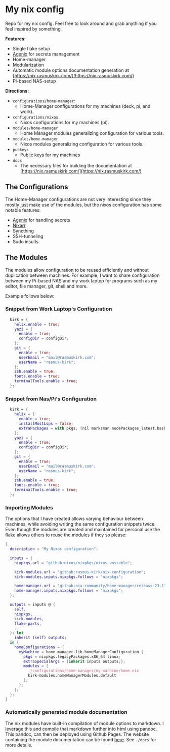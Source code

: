 # My nix config

Repo for my nix config. Feel free to look around and grab anything if you
feel inspired by something.

**Features:**

- Single flake setup
- [Agenix](https://github.com/ryantm/agenix) for secrets management
- Home-manager
- Modularization
- Automatic module options documentation generation at [https://nix.rasmuskirk.com/](https://nix.rasmuskirk.com/)
- Pi-based NAS-setup

**Directions:**

- `configurations/home-manager`:
  - Home-Manager configurations for my machines (deck, pi, and work).
- `configurations/nixos`
  - Nixos configurations for my machines (pi).
- `modules/home-manager`
  - Home Manager modules generalizing configuration for various tools.
- `modules/home-manager`
  - Nixos modules generalizing configuration for various tools.
- `pubkeys`
  - Public keys for my machines
- `docs`
  - The necessary files for building the documentation at [https://nix.rasmuskirk.com/](https://nix.rasmuskirk.com/)

## The Configurations

The Home-Manager configurations are not very interesting since they mostly just
make use of the modules, but the nixos configuration has some notable features:

  - [Agenix](https://github.com/ryantm/agenix) for handling secrets
  - [Nixarr](https://nixarr.com/)
  - Syncthing
  - SSH-tunneling
  - Sudo insults

## The Modules

The modules allow configuration to be reused efficiently and without
duplication between machines. For example, I want to share configuration
between my Pi-based NAS and my work laptop for programs such as my editor,
file manager, git, shell and more.

Example follows below:

### Snippet from Work Laptop's Configuration

```nix
  kirk = {
    helix.enable = true;
    yazi = {
      enable = true;
      configDir = configDir;
    };
    git = {
      enable = true;
      userEmail = "mail@rasmuskirk.com";
      userName = "rasmus-kirk";
    };
    zsh.enable = true;
    fonts.enable = true;
    terminalTools.enable = true;
  };
```

### Snippet from Nas/Pi's Configuration

```nix
  kirk = {
    helix = {
      enable = true;
      installMostLsps = false;
      extraPackages = with pkgs; [nil marksman nodePackages_latest.bash-language-server];
    };
    yazi = {
      enable = true;
      configDir = configDir;
    };
    git = {
      enable = true;
      userEmail = "mail@rasmuskirk.com";
      userName = "rasmus-kirk";
    };
    zsh.enable = true;
    fonts.enable = true;
    terminalTools.enable = true;
  };
```

### Importing Modules

The options that I have created allows varying behaviour between machines,
while avoiding writing the same configuration snippets twice. Even though
the modules are created and maintained for personal use the flake allows
others to reuse the modules if they so please:

```nix
{
  description = "My Nixos configuration";

  inputs = {
    nixpkgs.url = "github:nixos/nixpkgs/nixos-unstable";

    kirk-modules.url = "github:rasmus-kirk/nix-configuration";
    kirk-modules.inputs.nixpkgs.follows = "nixpkgs";

    home-manager.url = "github:nix-community/home-manager/release-23.11";
    home-manager.inputs.nixpkgs.follows = "nixpkgs";
  };

  outputs = inputs @ {
    self,
    nixpkgs,
    kirk-modules,
    flake-parts,
    ...
  }: let
    inherit (self) outputs;
  in {
    homeConfigurations = {
      myMachine = home-manager.lib.homeManagerConfiguration {
        pkgs = nixpkgs.legacyPackages.x86_64-linux;
        extraSpecialArgs = {inherit inputs outputs;};
        modules = [
          ./configurations/home-manager/my-machine/home.nix
          kirk-modules.homeManagerModules.default
        ];
      };
    };
  };
}
```

### Automatically generated module documentation

The nix modules have built-in compilation of module options to markdown. I
leverage this and compile that markdown further into html using pandoc. This
pandoc, can then be deployed using Github Pages. The website containing the
module documentation can be found [here](https://nix.rasmuskirk.com/). See
`./docs` for more details.
